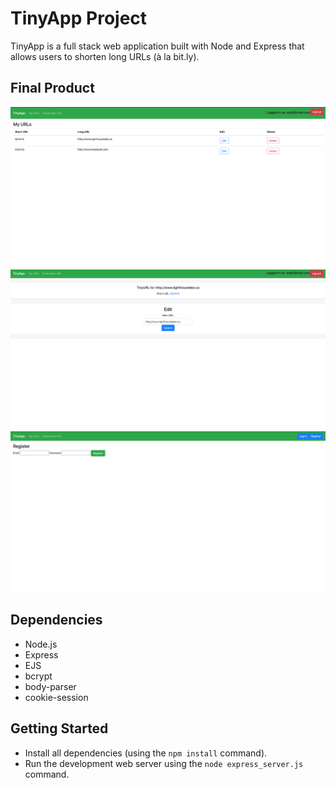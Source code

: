 # TinyApp Project

TinyApp is a full stack web application built with Node and Express that allows users to shorten long URLs (à la bit.ly).

## Final Product

!["screenshot of URLs page"](https://github.com/jojo2829/tinyapp/blob/master/docs/urls-page.png?raw=true)
!["screenshot of short URL detail page"](https://github.com/jojo2829/tinyapp/blob/master/docs/urls-id-page.png?raw=true)
!["screenshot of register page"](https://github.com/jojo2829/tinyapp/blob/master/docs/register-page.png?raw=true)


## Dependencies

- Node.js
- Express
- EJS
- bcrypt
- body-parser
- cookie-session

## Getting Started

- Install all dependencies (using the `npm install` command).
- Run the development web server using the `node express_server.js` command.